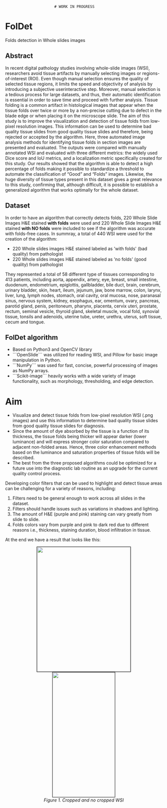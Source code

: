                           # WORK IN PROGRESS
# FolDet
Folds detection in Whole slides images


## Abstract
In recent digital pathology studies involving whole-slide images (WSI), researchers avoid tissue artifacts by
manually selecting images or regions-of-interest (ROI). Even though manual selection ensures the quality of
selected tissue regions, it limits the speed and objectivity of analysis by introducing a subjective userinteractive step. 
Moreover, manual selection is a tedious process for large datasets, and thus, their automatic
identification is essential in order to save time and proceed with further analysis. Tissue folding is a common
artifact in histological images that appear when the tissue folds over twice or more by a non-precise cutting
due to defect in the blade edge or when placing it on the microscope slide. The aim of this study is to improve
the visualization and detection of tissue folds from low-pixel resolution images. This information can be used
to determine bad quality tissue slides from good quality tissue slides and therefore, being rejected or
accepted by the algorithm. Here, three automated image analysis methods for identifying tissue folds in
section images are presented and evaluated. The outputs were compared with manually annotated WSI and
evaluated with three different metrics: the widely used Dice score and IoU metrics, and a localization metric
specifically created for this study. Our results showed that the algorithm is able to detect a high percentage
of folds making it possible to standardize a threshold to automate the classification of “Good” and “Folds”
images. Likewise, the huge diversity of tissue types present in this dataset gives a great relevance to this
study, confirming that, although difficult, it is possible to establish a generalized algorithm that works
optimally for the whole dataset.


## Dataset
In order to have an algorithm that correctly detects folds, 220 Whole Slide Images H&E stained **with folds** were used and
220 Whole Slide Images H&E stained **with NO folds** were included to see if the algorithm was accurate with folds-free cases.
In summray, a total of 440 WSI were used for the creation of the algorithm:
- 220 Whole slides images H&E stained labeled as 'with folds' (bad quality) from pathologist
- 220 Whole slides images H&E stained labeled as 'no folds' (good quality) from pathologist

They represented a total of 58 different type of tissues corresponding to 413 patients, including aorta,
appendix, artery, eye, breast, small intestine, duodenum, endometrium, epiglottis, gallbladder, bile duct,
brain, cerebrum, urinary bladder, skin, heart, ileum, jejunum, jaw, bone marrow, colon, larynx, liver, lung,
lymph nodes, stomach, oral cavity, oral mucosa, nose, paranasal sinus, nervous system, kidney, esophagus,
ear, omentum, ovary, pancreas, parotid gland, penis, peritoneum, pharynx, placenta, cervix uteri, prostate,
rectum, seminal vesicle, thyroid gland, skeletal muscle, vocal fold, synovial tissue, tonsils and adenoids,
uterine tube, ureter, urethra, uterus, soft tissue, cecum and tongue.

## FolDet algorithm
<ul>
  <li>Based on Python3 and OpenCV library</li>
  <li>```OpenSlide``` was utilized for reading WSI, and Pillow for basic image manipulation in Python.</li>
  <li>```NumPy``` was used for fast, concise, powerful processing of images as NumPy arrays. </li>
  <li>```Scikit-image``` heavily works with a wide variety of image functionality, such as morphology, thresholding, and edge detection.</li>
</ul>

# Aim
<ul>
  <li>Visualize and detect tissue folds from low-pixel resolution WSI (.png images) and use this information to determine bad quality tissue slides from good quality tissue slides for diagnosis.</li>
  <li>Since the amount of dye absorbed by the tissue is a function of its thickness, the tissue folds being thicker will appear darker (lower luminance) and will express stronger color saturation compared to adjacent non-folded areas. Hence, three color enhancement methods based on the luminance and saturation properties of tissue folds will be described.</li>
  <li>The best from the three proposed algorithms could be optimized for a future use into the diagnostic lab routine as an upgrade for the current quality control process.</li>
</ul>

Developing color filters that can be used to highlight and detect tissue areas can be challenging for a variety of reasons, including:
1. Filters need to be general enough to work across all slides in the dataset.
2. Filters should handle issues such as variations in shadows and lighting.
3. The amount of H&E (purple and pink) staining can vary greatly from slide to slide.
4. Folds colors vary from purple and pink to dark red due to different reasons i.e., thickness, staining duration, blood infiltration in tissue.


At the end we have a result that looks like this:
<p align="center">
  <kbd>
    <img style='border:1px solid #000000' src="Images/study n.3.png?raw=true" width="300" height="400"/>
  </kbd>
  <kbd>
    <img src="Images/no crop study no.3.png?raw=true" width="200" height="400" border="1"/>
  </kbd>
  <br>
  <em>Figure 1. Cropped and no cropped WSI</em>
</p>





















